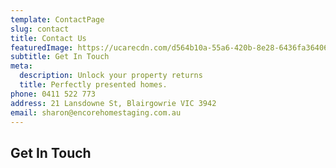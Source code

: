 ```yaml
---
template: ContactPage
slug: contact
title: Contact Us
featuredImage: https://ucarecdn.com/d564b10a-55a6-420b-8e28-6436fa36406b/-/crop/2000x820/0,886/-/preview/
subtitle: Get In Touch
meta:
  description: Unlock your property returns
  title: Perfectly presented homes.
phone: 0411 522 773
address: 21 Lansdowne St, Blairgowrie VIC 3942
email: sharon@encorehomestaging.com.au
---
```

## Get In Touch